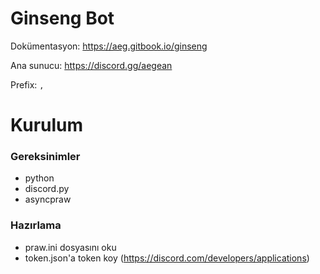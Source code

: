 # Ginseng Bot
Dokümentasyon: https://aeg.gitbook.io/ginseng

Ana sunucu: https://discord.gg/aegean

Prefix: `,`
# Kurulum
### Gereksinimler
- python
- discord.py
- asyncpraw
### Hazırlama
- praw.ini dosyasını oku
- token.json'a token koy (https://discord.com/developers/applications)
